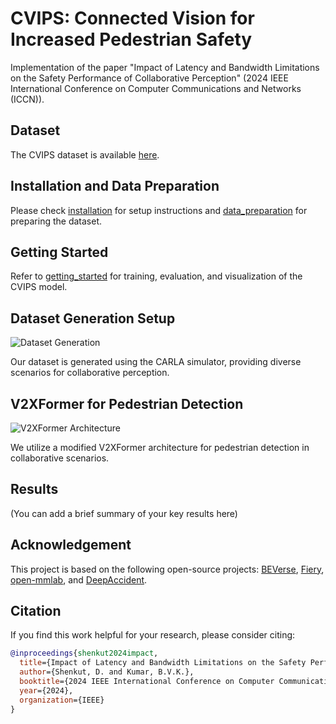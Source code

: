 # CVIPS: Connected Vision for Increased Pedestrian Safety

Implementation of the paper "Impact of Latency and Bandwidth Limitations on the Safety Performance of Collaborative Perception" (2024 IEEE International Conference on Computer Communications and Networks (ICCN)).

## Dataset

The CVIPS dataset is available [here](https://drive.google.com/drive/folders/1gCCrIslzVkupyF0lj_1I9qXTB2_a4tjd?usp=drive_link).

## Installation and Data Preparation

Please check [installation](docs/installation.md) for setup instructions and [data_preparation](docs/data_preparation.md) for preparing the dataset.

## Getting Started

Refer to [getting_started](docs/getting_started.md) for training, evaluation, and visualization of the CVIPS model.

## Dataset Generation Setup

![Dataset Generation](figs/First_video.gif "Dataset Generation Visualization")

Our dataset is generated using the CARLA simulator, providing diverse scenarios for collaborative perception.

## V2XFormer for Pedestrian Detection

![V2XFormer Architecture](figs/V2XFormer.jpg "V2XFormer Architecture")

We utilize a modified V2XFormer architecture for pedestrian detection in collaborative scenarios.

## Results

(You can add a brief summary of your key results here)

## Acknowledgement

This project is based on the following open-source projects: [BEVerse](https://github.com/zhangyp15/BEVerse), [Fiery](https://github.com/wayveai/fiery), [open-mmlab](https://github.com/open-mmlab), and [DeepAccident](https://arxiv.org/pdf/2304.01168).

## Citation

If you find this work helpful for your research, please consider citing:

```bibtex
@inproceedings{shenkut2024impact,
  title={Impact of Latency and Bandwidth Limitations on the Safety Performance of Collaborative Perception},
  author={Shenkut, D. and Kumar, B.V.K.},
  booktitle={2024 IEEE International Conference on Computer Communications and Networks (ICCN)},
  year={2024},
  organization={IEEE}
}
